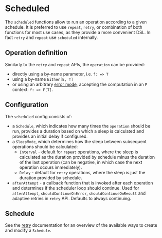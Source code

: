 # Scheduled

The `scheduled` functions allow to run an operation according to a given schedule. It is preferred to use `repeat`, 
`retry`, or combination of both functions for most use cases, as they provide a more convenient DSL. In fact `retry`
and `repeat` use `scheduled` internally.

## Operation definition

Similarly to the `retry` and `repeat` APIs, the `operation` can be provided:

* directly using a by-name parameter, i.e. `f: => T`
* using a by-name `Either[E, T]`
* or using an arbitrary [error mode](../basics/error-handling.md), accepting the computation in an `F` 
  context: `f: => F[T]`.

## Configuration

The `scheduled` config consists of:

- a `Schedule`, which indicates how many times the `operation` should be run, provides a duration based on which
  a sleep is calculated and provides an initial delay if configured.
- a `SleepMode`, which determines how the sleep between subsequent operations should be calculated:
  - `Interval` - default for `repeat` operations, where the sleep is calculated as the duration provided by schedule 
    minus the duration of the last operation (can be negative, in which case the next operation occurs immediately).
  - `Delay` - default for `retry` operations, where the sleep is just the duration provided by schedule.
- `afterAttempt` - a callback function that is invoked after each operation and determines if the scheduler loop 
  should continue. Used for `afterAttempt`, `shouldContinueOnError`, `shouldContinueOnResult` and adaptive retries in 
  `retry` API. Defaults to always continuing.

## Schedule

See the [retry](retries.md) documentation for an overview of the available ways to create and modify a `Schedule`.
